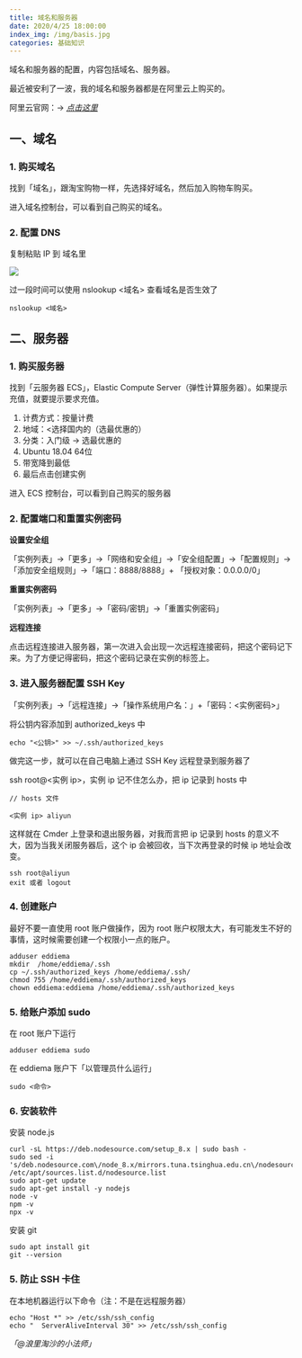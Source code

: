 ```yaml
---
title: 域名和服务器
date: 2020/4/25 18:00:00
index_img: /img/basis.jpg
categories: 基础知识
---
```


域名和服务器的配置，内容包括域名、服务器。


最近被安利了一波，我的域名和服务器都是在阿里云上购买的。


阿里云官网：→ [_点击这里_](https://cn.aliyun.com/)

## 一、域名


### 1. 购买域名


找到「域名」，跟淘宝购物一样，先选择好域名，然后加入购物车购买。


进入域名控制台，可以看到自己购买的域名。


### 2. 配置 DNS


复制粘贴 IP 到 域名里

![](https://cdn.nlark.com/yuque/0/2020/png/916537/1587108392758-97ff8087-45c8-4f44-bdd8-67f515e9b830.png#align=left&display=inline&height=328&margin=%5Bobject%20Object%5D&originHeight=328&originWidth=1243&status=done&style=none&width=1243)

过一段时间可以使用 nslookup <域名> 查看域名是否生效了


```
nslookup <域名>
```


## 二、服务器


### 1. 购买服务器


找到「云服务器 ECS」，Elastic Compute Server（弹性计算服务器）。如果提示充值，就要提示要求充值。


1. 计费方式：按量计费
1. 地域：<选择国内的（选最优惠的）
1. 分类：入门级 → 选最优惠的
1. Ubuntu 18.04 64位
1. 带宽降到最低
1. 最后点击创建实例



进入 ECS 控制台，可以看到自己购买的服务器


### 2. 配置端口和重置实例密码


**设置安全组**


「实例列表」→「更多」→「网络和安全组」→「安全组配置」→「配置规则」→「添加安全组规则」→「端口：8888/8888」+ 「授权对象：0.0.0.0/0」


**重置实例密码**


「实例列表」→「更多」→「密码/密钥」→「重置实例密码」

**远程连接**

点击远程连接进入服务器，第一次进入会出现一次远程连接密码，把这个密码记下来。为了方便记得密码，把这个密码记录在实例的标签上。



### 3. 进入服务器配置 SSH Key


「实例列表」→「远程连接」→「操作系统用户名：<root>」+「密码：<实例密码>」

将公钥内容添加到 authorized_keys 中


```
echo "<公钥>" >> ~/.ssh/authorized_keys
```


做完这一步，就可以在自己电脑上通过 SSH Key 远程登录到服务器了

ssh root@<实例 ip>，实例 ip 记不住怎么办，把 ip 记录到 hosts 中

```
// hosts 文件

<实例 ip> aliyun
```


这样就在 Cmder 上登录和退出服务器，对我而言把 ip 记录到 hosts 的意义不大，因为当我关闭服务器后，这个 ip 会被回收，当下次再登录的时候 ip 地址会改变。


```
ssh root@aliyun
exit 或者 logout
```


### 4. 创建账户


最好不要一直使用 root 账户做操作，因为 root 账户权限太大，有可能发生不好的事情，这时候需要创建一个权限小一点的账户。


```
adduser eddiema
mkdir  /home/eddiema/.ssh
cp ~/.ssh/authorized_keys /home/eddiema/.ssh/
chmod 755 /home/eddiema/.ssh/authorized_keys
chown eddiema:eddiema /home/eddiema/.ssh/authorized_keys
```
### 
### 5. 给账户添加 sudo


在 root 账户下运行


```
adduser eddiema sudo
```


在 eddiema 账户下「以管理员什么运行」
```
sudo <命令>
```


### 6. 安装软件


安装 node.js


```
curl -sL https://deb.nodesource.com/setup_8.x | sudo bash -
sudo sed -i 's/deb.nodesource.com\/node_8.x/mirrors.tuna.tsinghua.edu.cn\/nodesource\/deb_8.x/g' /etc/apt/sources.list.d/nodesource.list
sudo apt-get update
sudo apt-get install -y nodejs
node -v
npm -v
npx -v
```


安装 git
```
sudo apt install git
git --version
```


### 5. 防止 SSH 卡住


在本地机器运行以下命令（注：不是在远程服务器）


```
echo "Host *" >> /etc/ssh/ssh_config
echo "  ServerAliveInterval 30" >> /etc/ssh/ssh_config
```


_「@浪里淘沙的小法师」_
